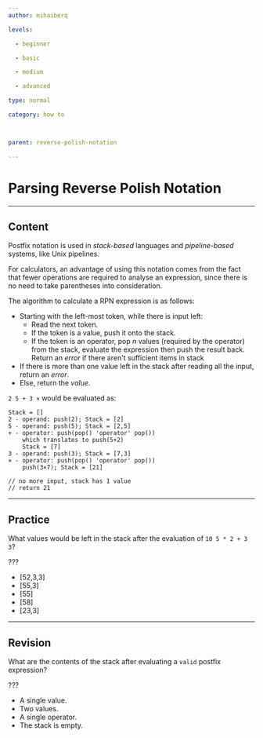 ```yaml
---
author: mihaiberq

levels:

  - beginner

  - basic

  - medium

  - advanced

type: normal

category: how to



parent: reverse-polish-notation

---
```


# Parsing Reverse Polish Notation

---

## Content

Postfix notation is used in _stack-based_ languages and _pipeline-based_ systems, like Unix pipelines.

For calculators, an advantage of using this notation comes from the fact that fewer operations are required to analyse an expression, since there is no need to take parentheses into consideration.

The algorithm to calculate a RPN expression is as follows:

- Starting with the left-most token, while there is input left:
  - Read the next token.
  - If the token is a value, push it onto the stack.
  - If the token is an operator, pop _n_ values (required by the operator) from the stack, evaluate the expression then push the result back. Return an _error_ if there aren't sufficient items in stack
- If there is more than one value left in the stack after reading all the input, return an _error_.
- Else, return the _value_.

`2 5 + 3 ×` would be evaluated as:

```
Stack = []
2 - operand: push(2); Stack = [2]
5 - operand: push(5); Stack = [2,5]
+ - operator: push(pop() 'operator' pop())
    which translates to push(5+2)
    Stack = [7]
3 - operand: push(3); Stack = [7,3]
× - operator: push(pop() 'operator' pop())
    push(3×7); Stack = [21]

// no more input, stack has 1 value
// return 21
```

---

## Practice

What values would be left in the stack after the evaluation of `10 5 * 2 + 3 3`?

???

- [52,3,3]
- [55,3]
- [55]
- [58]
- [23,3]

---

## Revision

What are the contents of the stack after evaluating a `valid` postfix expression?

???

- A single value.
- Two values.
- A single operator.
- The stack is empty.
